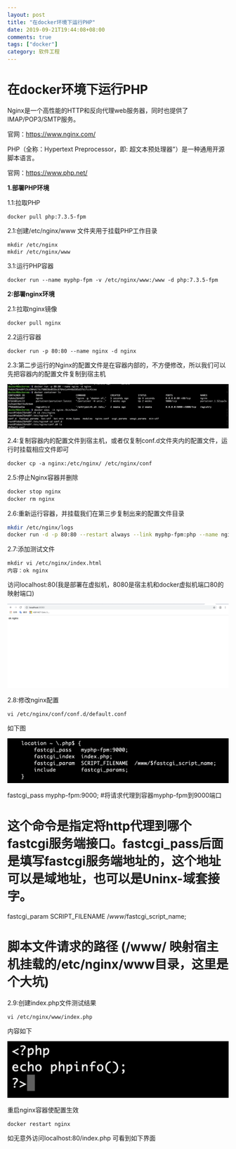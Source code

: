 ```yaml
---
layout: post
title: "在docker环境下运行PHP"
date: 2019-09-21T19:44:08+08:00
comments: true
tags: ["docker"]
category: 软件工程
---
```


# 在docker环境下运行PHP

Nginx是一个高性能的HTTP和反向代理web服务器，同时也提供了IMAP/POP3/SMTP服务。

官网：https://www.nginx.com/

PHP（全称：Hypertext Preprocessor，即: 超文本预处理器"）是一种通用开源脚本语言。

官网：https://www.php.net/

**1.部署PHP环境**

1.1:拉取PHP

```
docker pull php:7.3.5-fpm
```

2.1:创建/etc/nginx/www 文件夹用于挂载PHP工作目录

```
mkdir /etc/nginx
mkdir /etc/nginx/www
```

3.1:运行PHP容器

```
docker run --name myphp-fpm -v /etc/nginx/www:/www -d php:7.3.5-fpm
```

**2:部署nginx环境**

2.1:拉取nginx镜像

```
docker pull nginx
```

2.2运行容器

```
docker run -p 80:80 --name nginx -d nginx
```

2.3:第二步运行的Nginx的配置文件是在容器内部的，不方便修改，所以我们可以先把容器内的配置文件复制到宿主机

![../uploads/2020/10/2446934443.png](../uploads/2020/10/2446934443.png)

2.4:复制容器内的配置文件到宿主机，或者仅复制conf.d文件夹内的配置文件，运行时挂载相应文件即可

```
docker cp -a nginx:/etc/nginx/ /etc/nginx/conf
```

2.5:停止Nginx容器并删除

```bash
docker stop nginx
docker rm nginx
```

2.6:重新运行容器，并挂载我们在第三步复制出来的配置文件目录

```bash
mkdir /etc/nginx/logs
docker run -d -p 80:80 --restart always --link myphp-fpm:php --name nginx -v /etc/nginx/www:/usr/share/nginx/html -v /etc/nginx/conf/:/etc/nginx/ -v /etc/nginx/logs:/var/log/nginx nginx
```

2.7:添加测试文件

```
mkdir vi /etc/nginx/index.html
内容：ok nginx
```

访问localhost:80(我是部署在虚拟机，8080是宿主机和docker虚拟机端口80的映射端口)

![../uploads/2020/10/1030161887.png](../uploads/2020/10/1030161887.png)

2.8:修改nginx配置

```
vi /etc/nginx/conf/conf.d/default.conf
```

如下图

![../uploads/2020/10/3816535471.png](../uploads/2020/10/3816535471.png)

fastcgi_pass myphp-fpm:9000; #将请求代理到容器myphp-fpm到9000端口

# **这个命令是指定将http代理到哪个fastcgi服务端接口。fastcgi_pass后面是填写fastcgi服务端地址的，这个地址可以是域地址，也可以是Uninx-域套接字。**

fastcgi_param SCRIPT_FILENAME $/www/$fastcgi_script_name;

# **脚本文件请求的路径 (/www/ 映射宿主机挂载的/etc/nginx/www目录，这里是个大坑)**

2.9:创建index.php文件测试结果

```
vi /etc/nginx/www/index.php
```

内容如下

![../uploads/2020/10/1089567996.png](../uploads/2020/10/1089567996.png)

重启nginx容器使配置生效

```
docker restart nginx
```

如无意外访问localhost:80/index.php 可看到如下界面